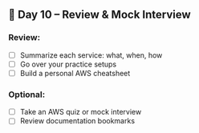 ## 📅 Day 10 – Review & Mock Interview
### Review:
- [ ] Summarize each service: what, when, how
- [ ] Go over your practice setups
- [ ] Build a personal AWS cheatsheet

### Optional:
- [ ] Take an AWS quiz or mock interview
- [ ] Review documentation bookmarks
